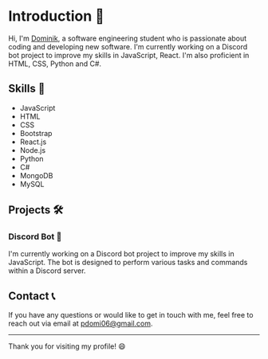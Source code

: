 # Introduction 👋

Hi, I'm [Dominik]([https://pdomi06.me/), a software engineering student who is passionate about coding and developing new software. I'm currently working on a Discord bot project to improve my skills in JavaScript, React. I'm also proficient in HTML, CSS, Python and C#.

## Skills 🚀

- JavaScript
- HTML
- CSS
- Bootstrap
- React.js
- Node.js
- Python
- C#
- MongoDB
- MySQL

## Projects 🛠️

### Discord Bot 🤖

I'm currently working on a Discord bot project to improve my skills in JavaScript. The bot is designed to perform various tasks and commands within a Discord server.

## Contact 📞

If you have any questions or would like to get in touch with me, feel free to reach out via email at [pdomi06@gmail.com](mailto:pdomi06@gmail.com).

---

Thank you for visiting my profile! 😄
